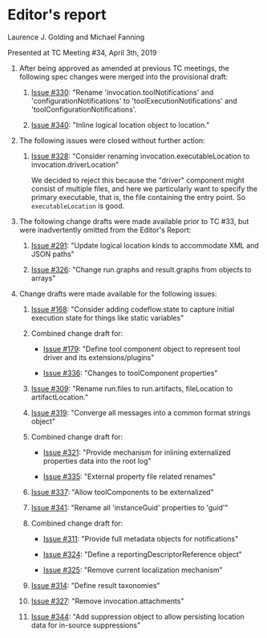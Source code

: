 # Editor's report

Laurence J. Golding and Michael Fanning

Presented at TC Meeting #34, April 3th, 2019

1. After being approved as amended at previous TC meetings, the following spec changes were merged into the provisional draft:

    1. [Issue #330](https://github.com/oasis-tcs/sarif-spec/issues/330): "Rename 'invocation.toolNotifications' and 'configurationNotifications' to 'toolExecutionNotifications' and 'toolConfigurationNotifications'.

    1. [Issue #340](https://github.com/oasis-tcs/sarif-spec/issues/340): "Inline logical location object to location."

1. The following issues were closed without further action:

    1. [Issue #328](https://github.com/oasis-tcs/sarif-spec/issues/328): "Consider renaming invocation.executableLocation to invocation.driverLocation"

        We decided to reject this because the "driver" component might consist of multiple files, and here we particularly want to specify the primary executable,
        that is, the file containing the entry point. So `executableLocation` is good.

1. The following change drafts were made available prior to TC #33, but were inadvertently omitted from the Editor's Report:

    1. [Issue #291](https://github.com/oasis-tcs/sarif-spec/issues/291): "Update logical location kinds to accommodate XML and JSON paths"

    1. [Issue #326](https://github.com/oasis-tcs/sarif-spec/issues/326): "Change run.graphs and result.graphs from objects to arrays"

1. Change drafts were made available for the following issues:

    1. [Issue #168](https://github.com/oasis-tcs/sarif-spec/issues/168): "Consider adding codeflow.state to capture initial execution state for things like static variables"

    1. Combined change draft for:

        - [Issue #179](https://github.com/oasis-tcs/sarif-spec/issues/168): "Define tool component object to represent tool driver and its extensions/plugins"

        - [Issue #336](https://github.com/oasis-tcs/sarif-spec/issues/336): "Changes to toolComponent properties"

    1. [Issue #309](https://github.com/oasis-tcs/sarif-spec/issues/309): "Rename run.files to run.artifacts, fileLocation to artifactLocation."

    1. [Issue #319](https://github.com/oasis-tcs/sarif-spec/issues/319): "Converge all messages into a common format strings object"

    1. Combined change draft for:

        - [Issue #321](https://github.com/oasis-tcs/sarif-spec/issues/321): "Provide mechanism for inlining externalized properties data into the root log"

        - [Issue #335](https://github.com/oasis-tcs/sarif-spec/issues/335): "External property file related renames"

    1. [Issue #337](https://github.com/oasis-tcs/sarif-spec/issues/337): "Allow toolComponents to be externalized"

    1. [Issue #341](https://github.com/oasis-tcs/sarif-spec/issues/341): "Rename all 'instanceGuid' properties to 'guid'"

    1. Combined change draft for:

        - [Issue #311](https://github.com/oasis-tcs/sarif-spec/issues/311): "Provide full metadata objects for notifications"

        - [Issue #324](https://github.com/oasis-tcs/sarif-spec/issues/324): "Define a reportingDescriptorReference object"

        - [Issue #325](https://github.com/oasis-tcs/sarif-spec/issues/325): "Remove current localization mechanism"
    
    1. [Issue #314](https://github.com/oasis-tcs/sarif-spec/issues/314): "Define result taxonomies"

    1. [Issue #327](https://github.com/oasis-tcs/sarif-spec/issues/327): "Remove invocation.attachments"

    1. [Issue #344](https://github.com/oasis-tcs/sarif-spec/issues/344): "Add suppression object to allow persisting location data for in-source suppressions"
